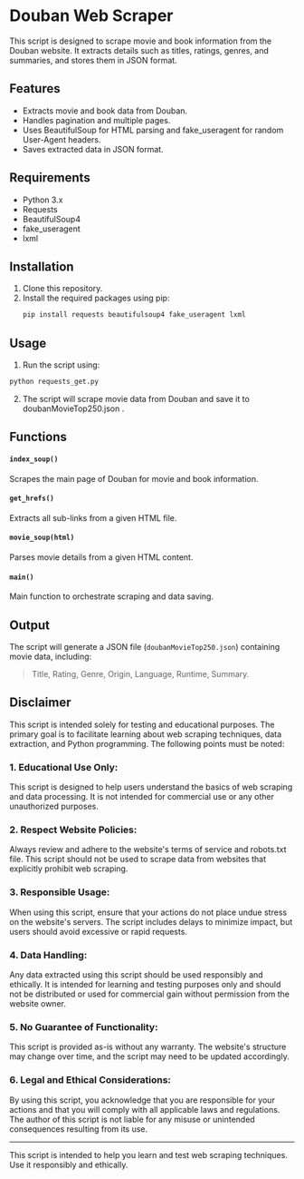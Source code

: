 # Douban Web Scraper

This script is designed to scrape movie and book information from the Douban website. It extracts details such as titles, ratings, genres, and summaries, and stores them in JSON format.

## Features
- Extracts movie and book data from Douban.
- Handles pagination and multiple pages.
- Uses BeautifulSoup for HTML parsing and fake_useragent for random User-Agent headers.
- Saves extracted data in JSON format.

## Requirements
- Python 3.x
- Requests
- BeautifulSoup4
- fake_useragent
- lxml

## Installation
1. Clone this repository.
2. Install the required packages using pip:
   ```bash
   pip install requests beautifulsoup4 fake_useragent lxml

## Usage
1. Run the script using:
  ```bash
  python requests_get.py
  ```
2. The script will scrape movie data from Douban and save it to doubanMovieTop250.json .

## Functions
#### `index_soup()`  
Scrapes the main page of Douban for movie and book information.<br>
#### `get_hrefs()`  
Extracts all sub-links from a given HTML file.<br>
#### `movie_soup(html)`  
Parses movie details from a given HTML content.<br>
#### `main()`  
Main function to orchestrate scraping and data saving.<br>

## Output
The script will generate a JSON file (`doubanMovieTop250.json`) containing movie data, including:
>Title, Rating, Genre, Origin, Language, Runtime, Summary.

## Disclaimer  
This script is intended solely for testing and educational purposes. The primary goal is to facilitate learning about web scraping techniques, data extraction, and Python programming. The following points must be noted:

### 1. Educational Use Only:
This script is designed to help users understand the basics of web scraping and data processing. It is not intended for commercial use or any other unauthorized purposes.<br>

### 2. Respect Website Policies:
Always review and adhere to the website's terms of service and robots.txt file. This script should not be used to scrape data from websites that explicitly prohibit web scraping.<br>

### 3. Responsible Usage:
When using this script, ensure that your actions do not place undue stress on the website's servers. The script includes delays to minimize impact, but users should avoid excessive or rapid requests.<br>

### 4. Data Handling:
Any data extracted using this script should be used responsibly and ethically. It is intended for learning and testing purposes only and should not be distributed or used for commercial gain without permission from the website owner.<br>

### 5. No Guarantee of Functionality:
This script is provided as-is without any warranty. The website's structure may change over time, and the script may need to be updated accordingly.<br>

### 6. Legal and Ethical Considerations:
By using this script, you acknowledge that you are responsible for your actions and that you will comply with all applicable laws and regulations. The author of this script is not liable for any misuse or unintended consequences resulting from its use.<br>

---

This script is intended to help you learn and test web scraping techniques. Use it responsibly and ethically.
